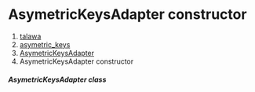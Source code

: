 
<div>

# AsymetricKeysAdapter constructor

</div>










1.  [talawa](../../index.md)
2.  [asymetric_keys](../../models_asymetric_keys_asymetric_keys/)
3.  [AsymetricKeysAdapter](../../models_asymetric_keys_asymetric_keys/AsymetricKeysAdapter-class.md)
4.  AsymetricKeysAdapter constructor

##### AsymetricKeysAdapter class








